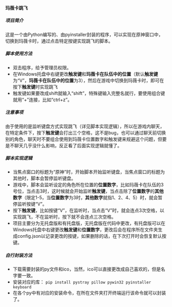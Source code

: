 #### 玛薇卡跳飞
##### 项目简介
这是一个由Python编写的、由pyinstaller封装的程序，可以实现在原神窗口中，切换到玛薇卡时，通过点击特定按键实现跳飞的脚本。
##### 脚本使用方法
- 双击程序，给予管理员权限。
- 在Windows托盘中右键更改**触发键**和**玛薇卡在队伍中的位置**（默认**触发键**为“V”，**玛薇卡在队伍中的位置**为3），然后在游戏中切换到玛薇卡时，即可在按下**触发键**时实现跳飞
- 触发键如果要改成shift就输入“shift”，特殊键输入完整名就行，要使用组合键就用“+”连接，比如“ctrl+z”。
##### 注意事项
由于使用的是监听键盘方式实现跳飞（详见脚本实现逻辑），所以在游戏内聊天，在特定条件下，按下**触发键**会打出三个空格，这不是bug，也可以通过聊天前切换别的角色，聊天时不要组合使用到玛薇卡位置数字和触发键来规避这个问题，但要是不聊天几乎没什么影响，反正看了后面实现逻辑就懂了。
##### 脚本实现逻辑
- 当焦点窗口的标题为“原神”时，开始脚本开始监听键盘，当焦点窗口的标题为其他时，脚本会暂停监听键盘。
- 游戏中，脚本会监听设定的角色所在位置的**位置数字**，比如玛薇卡在队伍的3号位，当点击3时，这时候就会开始监听**触发键**，当点击除了**位置数字**的**其他数字**（限定1-5，当**位置数字**为3时，**其他数字**就指1、2、4、5）时，就会暂停监听按键“V”。
- 按下**触发键**，比如按键“V”，在监听时，当点击“V”时，就会连点3次空格，以实现跳飞，不在监听时，按下就不会连点三次空格。
- 项目主要分为无托盘版和有托盘版，无托盘版在代码中更改，有托盘版可以在Windows托盘中右键更改**触发键**和**位置数字**，更改后会在程序所在文件夹生成config.json以记录更改的按键，如果删除的话，在下次打开时会恢复默认按键。
##### 自行封装方法
- 下载需要封装的py文件和ico，当然，ico可以直接更改成自己喜欢的，但是名字要一致。
- 安装对应的库：
`pip install pystray pillow pywin32 pyinstaller keyboard`
- 在各个py中有对应的安装命令，在所在文件夹打开终端运行该命令就可以封装了。